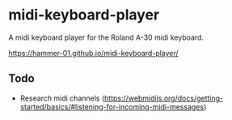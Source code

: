 # midi-keyboard-player

A midi keyboard player for the Roland A-30 midi keyboard. 

https://hammer-01.github.io/midi-keyboard-player/

## Todo
* Research midi channels (https://webmidijs.org/docs/getting-started/basics/#listening-for-incoming-midi-messages)
